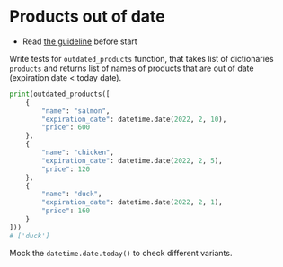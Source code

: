 # Products out of date

- Read [the guideline](https://github.com/mate-academy/py-task-guideline/blob/main/README.md) before start

Write tests for `outdated_products` function, that takes list 
of dictionaries
`products` and returns list of names of products that are out 
of date (expiration
date < today date). 
```python
print(outdated_products([
    {
        "name": "salmon",
        "expiration_date": datetime.date(2022, 2, 10),
        "price": 600
    },
    {
        "name": "chicken",
        "expiration_date": datetime.date(2022, 2, 5),
        "price": 120
    },
    {
        "name": "duck",
        "expiration_date": datetime.date(2022, 2, 1),
        "price": 160
    }
]))
# ['duck']
```
Mock the `datetime.date.today()` to check different variants.